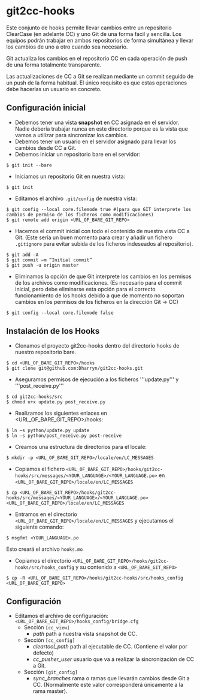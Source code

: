 git2cc-hooks
============
Este conjunto de hooks permite llevar cambios entre un repositorio ClearCase (en adelante CC) y uno Git de una forma fácil y sencilla. Los equipos podrán trabajar en ambos repositorios de forma simultánea y llevar los cambios de uno a otro cuando sea necesario.

Git actualiza los cambios en el repositorio CC en cada operación de push de una forma totalmente transparente.

Las actualizaciones de CC a Git se realizan mediante un commit seguido de un push de la forma habitual. El único requisito es que estas operaciones debe hacerlas un usuario en concreto.

## Configuración inicial

* Debemos tener una vista **snapshot** en CC asignada en el servidor. Nadie debería trabajar nunca en este directorio porque es la vista que vamos a utilizar para sincronizar los cambios.
* Debemos tener un usuario en el servidor asignado para llevar los cambios desde CC a Git.
* Debemos iniciar un repositorio bare en el servidor:
```shell
$ git init --bare
```
* Iniciamos un repositorio Git en nuestra vista:
```shell
$ git init
```
* Editamos el archivo `.git/config` de nuestra vista:
```shell
$ git config --local core.filemode true #(para que GIT interprete los cambios de permiso de los ficheros como modificaciones)
$ git remote add origin <URL_OF_BARE_GIT_REPO>
```
* Hacemos el commit inicial con todo el contenido de nuestra vista CC a Git. (Este sería un buen momento para crear y añadir un fichero `.gitignore` para evitar subida de los ficheros indeseados al repositorio).
```shell
$ git add –A
$ git commit –m “Initial commit”
$ git push -u origin master
```
* Eliminamos la opción de que Git interprete los cambios en los permisos de los archivos como modificaciones. (Es necesario para el commit inicial, pero debe eliminarse esta opción para el correcto funcionamiento de los hooks debido a que de momento no soportan cambios en los permisos de los ficheros en la dirección Git -> CC)
```shell
$ git config --local core.filemode false
```
## Instalación de los Hooks

* Clonamos el proyecto git2cc-hooks dentro del directorio hooks de nuestro repositorio bare.
```shell
$ cd <URL_OF_BARE_GIT_REPO>/hooks
$ git clone git@github.com:Dharryn/git2cc-hooks.git
```

* Aseguramos permisos de ejecución a los ficheros '''update.py''' y '''post_receive.py'''
```shell
$ cd git2cc-hooks/src
$ chmod u+x update.py post_receive.py
```
* Realizamos los siguientes enlaces en <URL_OF_BARE_GIT_REPO>/hooks:
```
$ ln –s python/update.py update
$ ln –s python/post_receive.py post-receive
```
* Creamos una estructura de directorios para el locale:
```shell
$ mkdir -p <URL_OF_BARE_GIT_REPO>/locale/en/LC_MESSAGES
```
* Copiamos el fichero `<URL_OF_BARE_GIT_REPO>/hooks/git2cc-hooks/src/messages/<YOUR_LANGUAGE>/<YOUR_LANGUAGE.po>` en `<URL_OF_BARE_GIT_REPO>/locale/en/LC_MESSAGES`
```shell
$ cp <URL_OF_BARE_GIT_REPO>/hooks/git2cc-hooks/src/messages/<YOUR_LANGUAGE>/<YOUR_LANGUAGE.po> <URL_OF_BARE_GIT_REPO>/locale/en/LC_MESSAGES
```
* Entramos en el directorio `<URL_OF_BARE_GIT_REPO>/locale/en/LC_MESSAGES` y ejecutamos el siguiente comando:
```shell
$ msgfmt <YOUR_LANGUAGE>.po
```
Esto creará el archivo `hooks.mo`
* Copiamos el directorio `<URL_OF_BARE_GIT_REPO>/hooks/git2cc-hooks/src/hooks_config` y su contenido a `<URL_OF_BARE_GIT_REPO>`
```shell
$ cp -R <URL_OF_BARE_GIT_REPO>/hooks/git2cc-hooks/src/hooks_config <URL_OF_BARE_GIT_REPO>
```

## Configuración
* Editamos el archivo de configuración:`<URL_OF_BARE_GIT_REPO>/hooks_config/bridge.cfg`
  * Sección `[cc_view]`
    * *path* path a nuestra vista snapshot de CC.
  * Sección `[cc_config]`
    * *cleartool_path* path al ejecutable de CC. (Contiene el valor por defecto)
    * *cc_pusher_user* usuario que va a realizar la sincronización de CC a Git.
  * Sección `[git_config]`
    * *sync_branches* rama o ramas que llevarán cambios desde Git a CC. (Normalmente este valor corresponderá únicamente a la rama master).
